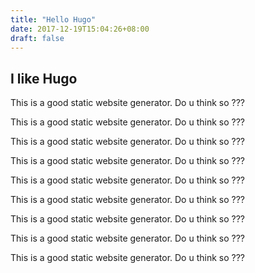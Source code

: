 ```yaml
---
title: "Hello Hugo"
date: 2017-12-19T15:04:26+08:00
draft: false 
---
```


## I like Hugo

This is a good static website generator. Do u think so ???

This is a good static website generator. Do u think so ???

This is a good static website generator. Do u think so ???

This is a good static website generator. Do u think so ???

This is a good static website generator. Do u think so ???

This is a good static website generator. Do u think so ???

This is a good static website generator. Do u think so ???

This is a good static website generator. Do u think so ???

This is a good static website generator. Do u think so ???
